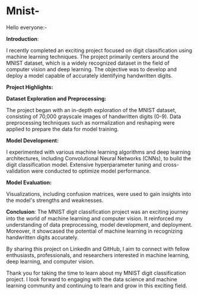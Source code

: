 # Mnist-

Hello everyone:-

**Introduction**:

I recently completed an exciting project focused on digit classification using machine learning techniques. The project primarily centers around the MNIST dataset, which is a widely recognized dataset in the field of computer vision and deep learning. The objective was to develop and deploy a model capable of accurately identifying handwritten digits.

**Project Highlights:**

**Dataset Exploration and Preprocessing:**

The project began with an in-depth exploration of the MNIST dataset, consisting of 70,000 grayscale images of handwritten digits (0-9).
Data preprocessing techniques such as normalization and reshaping were applied to prepare the data for model training.

**Model Development:**

I experimented with various machine learning algorithms and deep learning architectures, including Convolutional Neural Networks (CNNs), to build the digit classification model.
Extensive hyperparameter tuning and cross-validation were conducted to optimize model performance.

**Model Evaluation:**

Visualizations, including confusion matrices, were used to gain insights into the model's strengths and weaknesses.


𝐂𝐨𝐧𝐜𝐥𝐮𝐬𝐢𝐨𝐧:
The MNIST digit classification project was an exciting journey into the world of machine learning and computer vision. It reinforced my understanding of data preprocessing, model development, and deployment. Moreover, it showcased the potential of machine learning in recognizing handwritten digits accurately.

By sharing this project on LinkedIn and GitHub, I aim to connect with fellow enthusiasts, professionals, and researchers interested in machine learning, deep learning, and computer vision.

Thank you for taking the time to learn about my MNIST digit classification project. I look forward to engaging with the data science and machine learning community and continuing to learn and grow in this exciting field.
